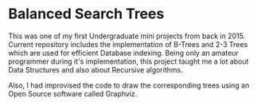 # Balanced Search Trees

This was one of my first Undergraduate mini projects from back in 2015. Current repository includes the implementation of B-Trees and 2-3 Trees which are used for efficient Database indexing. Being only an amateur programmer during it's implementation, this project taught me a lot about Data Structures and also about Recursive algorithms.

Also, I had improvised the code to draw the corresponding trees using an Open Source software called Graphviz.

